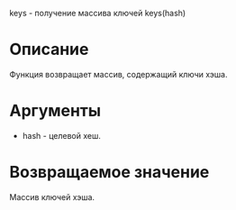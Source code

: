 keys - получение массива ключей
    keys(hash)

Описание
========

Функция возвращает массив, содержащий ключи хэша.

Аргументы
=========

* hash - целевой хеш.

Возвращаемое значение
=====================

Массив ключей хэша.
